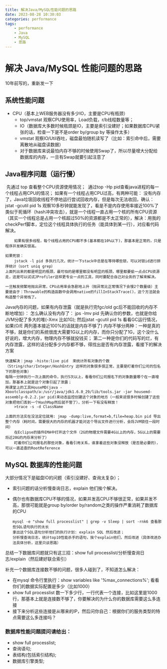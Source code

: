 ```yaml
---
title: 解决Java/MySQL性能问题的思路
date: 2023-08-28 10:30:03
categories: performance
tags:
    - performance
    - Java
    - MySQL
    - 思路
---
```


# 解决 Java/MySQL 性能问题的思路

10年前写的，重新发一下

## 系统性能问题

- CPU（基本上WEB服务器没有多少IO，主要是CPU有瓶颈）
  - top/vmstat 观察CPU使用率，Load负载，r/b线程数量等；
  - IO（数据库大多数时候瓶颈是IO，主要是索引没建好；如果数据库CPU紧张的话，检查一下是不是order by/group by 等操作太多）
  - vmstat 观察IO/Util吞吐，磁盘最怕随机读写了（比如：索引命中后，需要离散地从磁盘读数据）
  - 对于数据库来说最怕内存不够的时候使用Swap了，所以尽量增大分配给数据库的内存，一旦有Swap就要引起注意了

## Java程序问题（运行慢）

​    先通过 top 查看整个CPU资源使用情况；
​    通过top -Hp pid查看java进程的每一个线程占用CPU的情况；
​        如果有一个线程占用CPU过高，有两种可能：
​            没有内存了，Java垃圾回收线程不停地运行尝试回收内存，但是每次无法收回，确认：
​                jstat -gcutil pid 1s   观察10多秒钟就能发现了，看是不是内存使用率接近100%了
​            类似于死循环（hash冲突攻击），就是一个线程一直占用一个核的所有CPU资源（其实一个线程总是占用一个核超过50%的资源都是不太正常的），解决：
​                用我的checkPerf脚本，定位这个线程具体执行的任务（能具体到某一行），对应看代码解决。            

        如果有很多线程，每个线程占用的CPU都不多(基本都在10%以下)，那基本是正常的，只是程序并发确实很高。
    
    如果死锁：
        jstack -l pid 多执行几次，统计一下stack中总是在等待哪些锁，可以对锁id进行排序统计（sort uniq grep）
    上面列出来的都是明显的瓶颈，最可怕的是哪里都没有明显的瓶颈，哪里都要偷一点点CPU资源走，这是可以试试JProfiler这样更专业一点的工具，同时要配合自己对业务的了解来解决。
    
    一旦触发频繁地抛出异常，CPU占用率会急剧地上升（抛异常比正常情况下会慢2个数量级）主要是由于：Throwable的构造函数中会调用native的fillInStackTrace()，这个方法就会构造整个异常栈了。

Java内存的问题，如果有内存泄露（就是执行完fgc/old gc后不能回收的内存不断地增加）：
    怎么确认没有内存了：
        jps -lmv pid 先确认你的参数，也就是你给JVM分配了多大的堆(-Xmx 比如1G); 然后jstat -gcutil pid 1s 看看GC运行情况，如果(O/E 两列基本接近100%的话就是内存不够了)
            内存不够分两种：一种是真的不够，就是你们的系统很庞大需要1G以上的内存，而你只分配了1G，这个没什么好说的，增大内存，物理内存不够就投钱买；
            第二一种是你们的代码写的烂，有内存泄露，这样的话分配多少内存都不够，得找出是否有内存泄露，看接下的解决方案        

    快速解决：jmap -histo:live pid  来统计所有对象的个数（String/char/Integer/HashEntry 这样的对象很多很正常，主要是盯着你们公司的包名下的那些对象）
    每隔一分钟执行一次上面的命令，执行5次以上，看看你们公司报名下的对象数量哪个在一直增加，那基本上就是这个对象引起了泄露；
    用课堂上的工具HouseMD(java -Xbootclasspath/a:/usr/java/jdk1.6.0_29/lib/tools.jar -jar housemd-assembly-0.2.2.jar pid)来动态监控创建这个对象的地方（一般来说很多时候创建了这些对象把他们丢到一个HashMap然后就不管了），分析一下有没有释放！
        >trace -s -d ClassName
    
    上面的方法实在没法定位就用: jmap -dump:live,format=b,file=heap.bin pid 导出整个内存（耗时间，需要很大的内存的机器才能对这个导出文件进行分析，会将JVM锁住一段时间）
        在Eclipse的插件EMA中打开这个文件（2G的物理文件需要4G以上的内存，5G以上的需要将近20G的内存来分析了）
        盯着你们公司报名的那些对象，看看引用关系，谁拿着这些对象没释放（是否是必要的），可以一直追查的RootReference

## MySQL 数据库的性能问题

大部分情况下是磁盘IO的问题（索引没建好、查询太复杂）；

- 索引问题的话分析慢查询日志，explain 他们挨个解决。

- 偶尔也有数据库CPU不够的情况，如果并发高CPU不够很正常，如果并发不高，那很可能就是group by/order by/random之类的操作严重消耗了数据库的CPU
  
  ```
  mysql -e "show full processlist" | grep -v Sleep | sort -rnk6 查看那些SQL语句执行的太长
  拿出这个SQL语句分析他们的执行计划: explain SQL 然后改进；
  分析慢查询日志，统计top10性能杀手的语句，挨个explain他们，然后改进（具体改进办法具体分析，这里只谈思路）
  ```

总结一下数据库问题就只有这三招：show full processlist/分析慢查询日志/explain（然后建好联合索引）

补充一个数据库连接数不够的问题，很多人碰到了，不知道怎么解决：

- 在mysql 命令行里执行：show variables like '%max_connections%';  看看你们的数据实际配置是多少（比如1000）
- show full processlist 数一下多少行，一行代表一个连接，比如这里是1000行，那基本上就是连接数不够了，你要解决的为什么你的数据库需要这么多连接
- 接下来分析这些连接是从哪来的IP，然后问你自己：根据你们的服务类型的特点需要这么多连接吗？

### 数据库性能问题提问请给出：

- show full processlist;
- 查询语句;
- 表结构(包括索引结构);
- 数据库引擎类型;    
